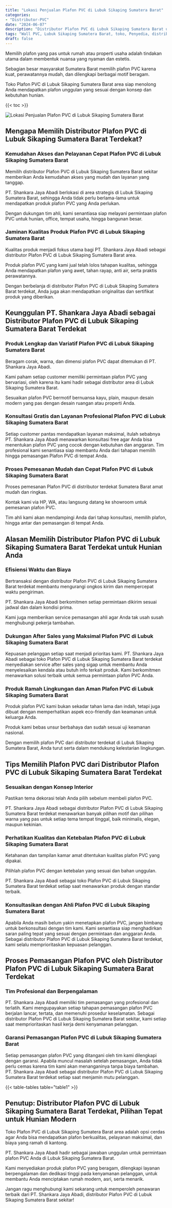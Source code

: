 ```yaml
---
title: "Lokasi Penjualan Plafon PVC di Lubuk Sikaping Sumatera Barat"
categories: 
- "Distributor-PVC"
date: "2024-06-07"
description: "Distributor Plafon PVC di Lubuk Sikaping Sumatera Barat untuk rumah, office, serta ritel. Panel unggulan, pilihan motif, warna menarik, dengan servis instalasi dikerjakan oleh tenaga ahli profesional serta jaminan resmi!|Jasa penjualan Plafon PVC di Lubuk Sikaping Sumatera Barat untuk keperluan rumah, office, maupun gerai, dengan material unggulan dan penempatan oleh teknisi berpengalaman dan jaminan resmi.|Alternatif Plafon PVC di Lubuk Sikaping Sumatera Barat yang terpercaya bagi tempat tinggal, kantor, serta toko, dengan produk berkualitas dan penempatan dikerjakan oleh tim profesional serta kepastian resmi.|Penjualan Plafon PVC di Lubuk Sikaping Sumatera Barat untuk hunian, kantor, dan ritel, beserta produk berkualitas dan pemasangan ditangani oleh tenaga ahli berpengalaman, lengkap dengan jaminan resmi.}"
tags: "Wall PVC, Lubuk Sikaping Sumatera Barat, toko, Penyedia, distributor"
draft: false
---
```


Memilih plafon yang pas untuk rumah atau properti usaha adalah tindakan utama dalam membentuk nuansa yang nyaman dan estetis.

Sebagian besar masyarakat Sumatera Barat memilih plafon PVC karena kuat, perawatannya mudah, dan dilengkapi berbagai motif beragam.

Toko Plafon PVC di Lubuk Sikaping Sumatera Barat area siap menolong Anda mendapatkan plafon unggulan yang sesuai dengan konsep dan kebutuhan hunian.

{{< toc >}}

![Lokasi Penjualan Plafon PVC di Lubuk Sikaping Sumatera Barat](/images/Distributor-PVC/Lokasi-Penjualan-Plafon-PVC-di-Lubuk-Sikaping-Sumatera-Barat.png)


## Mengapa Memilih Distributor Plafon PVC di Lubuk Sikaping Sumatera Barat Terdekat?

### Kemudahan Akses dan Pelayanan Cepat Plafon PVC di Lubuk Sikaping Sumatera Barat

Memilih distributor Plafon PVC di Lubuk Sikaping Sumatera Barat sekitar memberikan Anda kemudahan akses yang mudah dan layanan yang tanggap.

PT. Shankara Jaya Abadi berlokasi di area strategis di Lubuk Sikaping Sumatera Barat, sehingga Anda tidak perlu berlama-lama untuk mendapatkan produk plafon PVC yang Anda perlukan.

Dengan dukungan tim ahli, kami senantiasa siap melayani permintaan plafon PVC untuk hunian, office, tempat usaha, hingga bangunan besar.

### Jaminan Kualitas Produk Plafon PVC di Lubuk Sikaping Sumatera Barat

Kualitas produk menjadi fokus utama bagi PT. Shankara Jaya Abadi sebagai distributor Plafon PVC di Lubuk Sikaping Sumatera Barat area.

Produk plafon PVC yang kami jual telah lolos tahapan kualitas, sehingga Anda mendapatkan plafon yang awet, tahan rayap, anti air, serta praktis perawatannya.

Dengan berbelanja di distributor Plafon PVC di Lubuk Sikaping Sumatera Barat terdekat, Anda juga akan mendapatkan originalitas dan sertifikat produk yang diberikan.

## Keunggulan PT. Shankara Jaya Abadi sebagai Distributor Plafon PVC di Lubuk Sikaping Sumatera Barat Terdekat

### Produk Lengkap dan Variatif Plafon PVC di Lubuk Sikaping Sumatera Barat

Beragam corak, warna, dan dimensi plafon PVC dapat ditemukan di PT. Shankara Jaya Abadi.

Kami paham setiap customer memiliki permintaan plafon PVC yang bervariasi, oleh karena itu kami hadir sebagai distributor area di Lubuk Sikaping Sumatera Barat.

Sesuaikan plafon PVC bermotif bernuansa kayu, plain, maupun desain modern yang pas dengan desain ruangan atau properti Anda.

### Konsultasi Gratis dan Layanan Profesional Plafon PVC di Lubuk Sikaping Sumatera Barat

Setiap customer pantas mendapatkan layanan maksimal, itulah sebabnya PT. Shankara Jaya Abadi menawarkan konsultasi free agar Anda bisa menentukan plafon PVC yang cocok dengan kebutuhan dan anggaran. Tim profesional kami senantiasa siap membantu Anda dari tahapan memilih hingga pemasangan Plafon PVC di tempat Anda.

### Proses Pemesanan Mudah dan Cepat Plafon PVC di Lubuk Sikaping Sumatera Barat

Proses pemesanan Plafon PVC di distributor terdekat Sumatera Barat amat mudah dan ringkas.

Kontak kami via HP, WA, atau langsung datang ke showroom untuk pemesanan plafon PVC.

Tim ahli kami akan mendampingi Anda dari tahap konsultasi, memilih plafon, hingga antar dan pemasangan di tempat Anda.

## Alasan Memilih Distributor Plafon PVC di Lubuk Sikaping Sumatera Barat Terdekat untuk Hunian Anda

### Efisiensi Waktu dan Biaya

Bertransaksi dengan distributor Plafon PVC di Lubuk Sikaping Sumatera Barat terdekat membantu mengurangi ongkos kirim dan mempercepat waktu pengiriman.

PT. Shankara Jaya Abadi berkomitmen setiap permintaan dikirim sesuai jadwal dan dalam kondisi prima.

Kami juga memberikan service pemasangan ahli agar Anda tak usah susah menghubungi pekerja tambahan.

### Dukungan After Sales yang Maksimal Plafon PVC di Lubuk Sikaping Sumatera Barat

Kepuasan pelanggan setiap saat menjadi prioritas kami. PT. Shankara Jaya Abadi sebagai toko Plafon PVC di Lubuk Sikaping Sumatera Barat terdekat menyediakan service after sales yang sigap untuk membantu Anda menyelesaikan kendala atau butuh info terkait produk. Kami berkomitmen menawarkan solusi terbaik untuk semua permintaan plafon PVC Anda.

### Produk Ramah Lingkungan dan Aman Plafon PVC di Lubuk Sikaping Sumatera Barat

Produk plafon PVC kami bukan sekadar tahan lama dan indah, tetapi juga dibuat dengan memperhatikan aspek eco-friendly dan keamanan untuk keluarga Anda.

Produk kami bebas unsur berbahaya dan sudah sesuai uji keamanan nasional.

Dengan memilih plafon PVC dari distributor terdekat di Lubuk Sikaping Sumatera Barat, Anda turut serta dalam mendukung kelestarian lingkungan.

## Tips Memilih Plafon PVC dari Distributor Plafon PVC di Lubuk Sikaping Sumatera Barat Terdekat

### Sesuaikan dengan Konsep Interior

Pastikan tema dekorasi telah Anda pilih sebelum membeli plafon PVC.

PT. Shankara Jaya Abadi sebagai distributor Plafon PVC di Lubuk Sikaping Sumatera Barat terdekat menawarkan banyak pilihan motif dan pilihan warna yang pas untuk setiap tema tempat tinggal, baik minimalis, elegan, maupun kekinian.

### Perhatikan Kualitas dan Ketebalan Plafon PVC di Lubuk Sikaping Sumatera Barat

Ketahanan dan tampilan kamar amat ditentukan kualitas plafon PVC yang dipakai.

Pilihlah plafon PVC dengan ketebalan yang sesuai dan bahan unggulan.

PT. Shankara Jaya Abadi sebagai toko Plafon PVC di Lubuk Sikaping Sumatera Barat terdekat setiap saat menawarkan produk dengan standar terbaik.

### Konsultasikan dengan Ahli Plafon PVC di Lubuk Sikaping Sumatera Barat

Apabila Anda masih belum yakin menetapkan plafon PVC, jangan bimbang untuk berkonsultasi dengan tim kami. Kami senantiasa siap menghadirkan saran paling tepat yang sesuai dengan permintaan dan anggaran Anda. Sebagai distributor Plafon PVC di Lubuk Sikaping Sumatera Barat terdekat, kami selalu memprioritaskan kepuasan pelanggan.

## Proses Pemasangan Plafon PVC oleh Distributor Plafon PVC di Lubuk Sikaping Sumatera Barat Terdekat

### Tim Profesional dan Berpengalaman

PT. Shankara Jaya Abadi memiliki tim pemasangan yang profesional dan terlatih. Kami mengupayakan setiap tahapan pemasangan plafon PVC berjalan lancar, tertata, dan memenuhi prosedur keselamatan. Sebagai distributor Plafon PVC di Lubuk Sikaping Sumatera Barat sekitar, kami setiap saat memprioritaskan hasil kerja demi kenyamanan pelanggan.

### Garansi Pemasangan Plafon PVC di Lubuk Sikaping Sumatera Barat

Setiap pemasangan plafon PVC yang ditangani oleh tim kami dilengkapi dengan garansi. Apabila muncul masalah setelah pemasangan, Anda tidak perlu cemas karena tim kami akan menanganinya tanpa biaya tambahan. PT. Shankara Jaya Abadi sebagai distributor Plafon PVC di Lubuk Sikaping Sumatera Barat terdekat setiap saat menjamin mutu pelanggan.

{{< table-tables table="table1" >}}

## Penutup: Distributor Plafon PVC di Lubuk Sikaping Sumatera Barat Terdekat, Pilihan Tepat untuk Hunian Modern

Toko Plafon PVC di Lubuk Sikaping Sumatera Barat area adalah opsi cerdas agar Anda bisa mendapatkan plafon berkualitas, pelayanan maksimal, dan biaya yang ramah di kantong.

PT. Shankara Jaya Abadi hadir sebagai jawaban unggulan untuk permintaan plafon PVC Anda di Lubuk Sikaping Sumatera Barat.

Kami menyediakan produk plafon PVC yang beragam, dilengkapi layanan berpengalaman dan dedikasi tinggi pada kenyamanan pelanggan, untuk membantu Anda menciptakan rumah modern, asri, serta menarik.

Jangan ragu menghubungi kami sekarang untuk memperoleh penawaran terbaik dari PT. Shankara Jaya Abadi, distributor Plafon PVC di Lubuk Sikaping Sumatera Barat sekitar!